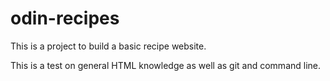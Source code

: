 # odin-recipes

This is a project to build a basic recipe website.

This is a test on general HTML knowledge as well as git and command line.
